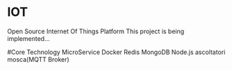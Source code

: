 # IOT
Open Source Internet Of Things Platform
This project is being implemented...

#Core Technology
MicroService
Docker
Redis
MongoDB
Node.js
ascoltatori
mosca(MQTT Broker)
